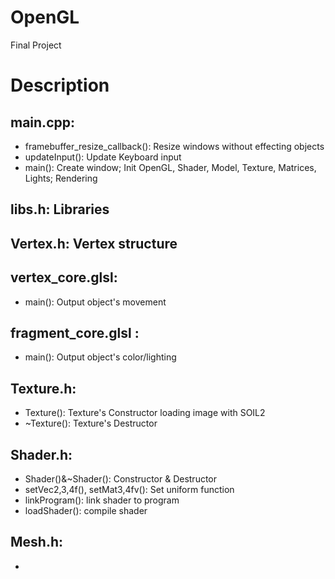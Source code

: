 # OpenGL
Final Project

# Description
## main.cpp:
- framebuffer_resize_callback(): Resize windows without effecting objects
- updateInput(): Update Keyboard input
- main(): Create window; Init OpenGL, Shader, Model, Texture, Matrices, Lights; Rendering
## libs.h: Libraries
## Vertex.h: Vertex structure
## vertex_core.glsl:
- main(): Output object's movement
## fragment_core.glsl :
- main(): Output object's color/lighting
## Texture.h:
- Texture(): Texture's Constructor loading image with SOIL2
- ~Texture(): Texture's Destructor
## Shader.h:
- Shader()&~Shader(): Constructor & Destructor
- setVec2,3,4f(), setMat3,4fv(): Set uniform function
- linkProgram(): link shader to program
- loadShader(): compile shader
## Mesh.h:
- 
